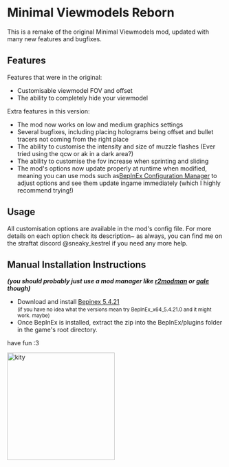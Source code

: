 # Minimal Viewmodels Reborn

This is a remake of the original Minimal Viewmodels mod, updated with many new features and bugfixes.

## Features

Features that were in the original:

- Customisable viewmodel FOV and offset
- The ability to completely hide your viewmodel

Extra features in this version:

- The mod now works on low and medium graphics settings
- Several bugfixes, including placing holograms being offset and bullet tracers not coming from the right place
- The ability to customise the intensity and size of muzzle flashes (Ever tried using the qcw or ak in a dark area?)
- The ability to customise the fov increase when sprinting and sliding
- The mod's options now update properly at runtime when modified, meaning you can use mods such as[BepInEx Configuration Manager](https://github.com/BepInEx/BepInEx.ConfigurationManager)
to adjust options and see them update ingame immediately (which I highly recommend trying!)

## Usage

All customisation options are available in the mod's config file. For more details on each option check its
description~ as always, you can find me on the straftat discord @sneaky_kestrel if you need any more help.

## Manual Installation Instructions

_**(you should probably just use a mod manager like [r2modman](https://thunderstore.io/c/straftat/p/ebkr/r2modman/) or [gale](https://thunderstore.io/c/straftat/p/Kesomannen/GaleModManager/) though)**_

- Download and install [Bepinex 5.4.21](https://github.com/BepInEx/BepInEx/releases/tag/v5.4.21) <br><small>(if you have no idea what the versions mean try BepInEx_x64_5.4.21.0 and it might work. maybe)</small>
- Once BepInEx is installed, extract the zip into the BepInEx/plugins folder in the game's root directory.

have fun :3

<img src ="https://files.catbox.moe/4ngjto.png" width="250" alt="kity">
